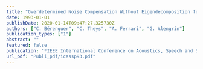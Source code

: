 ```yaml
---
title: "Overdetermined Noise Compensation Without Eigendecomposition for Frequency Estimation"
date: 1993-01-01
publishDate: 2020-01-14T09:47:27.325730Z
authors: ["C. Bérenguer", "C. Theys", "A. Ferrari", "G. Alengrin"]
publication_types: ["1"]
abstract: ""
featured: false
publication: "*IEEE International Conference on Acoustics, Speech and Signal Processing (ICASSP)*"
url_pdf: "Publi_pdf/icassp93.pdf"
---
```


